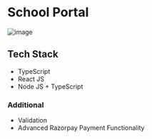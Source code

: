 # School Portal

![image](https://github.com/user-attachments/assets/a02b48e9-393d-4ca6-b60e-5d020bd0d06e)


## Tech Stack

- TypeScript
- React JS
- Node JS + TypeScript

### Additional

- Validation
- Advanced Razorpay Payment Functionality
